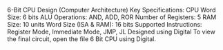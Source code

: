 6-Bit CPU Design (Computer Architecture)
Key Specifications:
CPU Word Size: 6 bits
ALU Operations: AND, ADD, ROR
Number of Registers: 5
RAM Size: 10 units
Word Size (ISA & RAM): 16 bits
Supported Instructions: Register Mode, Immediate Mode, JMP, JL
Designed using Digital
To view the final circuit, open the file 6 Bit CPU using Digital.
